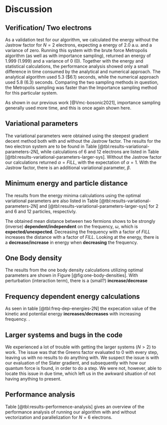 # Discussion

## Verification/ Two electrons

As a validation test for our algorithm, we calculated the energy without the Jastrow factor for $N = 2$ electrons, expecting a energy of $2.0$ a.u. and a variance of zero. Running this system with the brute force Metropolis algorithm (as well as with importance sampling), returned an energy of $1.999$ ($1.999$) and a variance of $0$ ($0$). Together with the energy and statistical calculations, the performance analysis showed only a small difference in time consumed by the analytical and numerical approach. The analytical algorithm used $5.3$ ($6.1) seconds, while the numerical approach used $5.8$ ($6.3$) seconds. Comparing the two sampling methods in question, the Metropolis sampling was faster than the Importance sampling method for this particular system. 

As shown in our previous work [@Vmc-bosonic2021], importance sampling generally used more time, and this is once again shown here.

<!-- The effect of blocking on the results Metropolis vs Importance-->

## Variational parameters
<!-- Two particle system-->

The variational parameters were obtained using the steepest gradient decent method both with and without the Jastrow factor. The results for the two electron system are to be found in Table [@tbl:results-variational-parameters-2N], while calculations of $6$ and $12$ electrons are listed in Table [@tbl:results-variational-parameters-larger-sys]. Without the Jastrow factor our calculations returned $\alpha = FILL$, with the expectation of $\alpha = 1$. With the Jastrow factor, there is an additional variational parameter, $\beta$. 

<!-- Maybe write something about the influence of the step size, how it influences the steepest decent method performance - smaller step size = higher accuracy and more likely to hit the lowest energy, while a higher step size gives a higher performance/uses less time, but is less likely to hit bottom of the energy -->


<!--Higher number of particles: Comment if something was done differently compared to two particle system - e.g., using grid of alphas/betas instead of steepest gradient descent-->


## Minimum energy and particle distance
<!-- Two particle system-->

<!-- Compare values to Taut's article. E.g. for omega = 1, the energy should be 3 au. Then maybe give a deviation \% from Taut’s (2 omega). Also compare with and without the Jastrow factor and with and without interaction (Hamiltonian)-->

The results from the energy minima calculations using the optimal variational parameters are also listed in Table [@tbl:results-variational-parameters-2N] and [@tbl:results-variational-parameters-larger-sys] for 2 and 6 and 12 particles, respectivly.  

<!-- Mean distance between two electrons. Should be dependent on omega(frequency). Is there any dependence on the energy, e.g., higher energy allows for a shorter distance?? -->

The obtained mean distance between two fermions shows to be strongly (inverse) **dependent/independent** on the frequency, $\omega$, which is **expected/unexpected**. Decreasing the frequency with a factor of $FILL$ increases the distance with a factor of $FILL$. Looking at the energy, there is a **decrease/increase** in energy when **decreasing** the frequency. 

<!-- Dependence of omega on kinetic energy - HO has energy steps of $\frac{1}{2}\hbar \omega$, so the kinetic energy should increase with omega-->


<!--Higher number of particles -->

<!-- Dependence of omega on (kinetic) energy - HO has energy steps of $\frac{1}{2}\hbar \omega$, so the kinetic energy should increase with omega-->

<!-- Comment on the effect of using/not using the Jastrow factor  + time consumption -->

<!-- Viral theorem  - compare the analytical results with the viral theorem. Viral theorem does not take into consideration the interaction between the particles--> 

## One Body density
<!-- Two particle system-->

<!-- With and without the Jastrow factor - could also be interesting to compare with and without electron interaction. Is there a dependency of the distance between the particles, the density should probably be higher when the particles are closer together --> 

The results from the one body density calculations utilizing optimal parameters are shown in Figure [@fig:one-body-densities]. With perturbation (interaction term), there is a (small?) **increase/decrease** 

<!--Higher number of particles-->

<!--Comment on the difference between N = 2 vs. 6, 12 (20) + comment on the effect of distance between the particles (with Jastrow and interaction off) -->


## Frequency dependent energy calculations

As seen in table [@tbl:freq-dep-energies-2N] the expecation value of the kinetic and potential energy **increases/decreases** with increasing frequency. <!-- Is it the same for N = 2, 6 and 12? -->.  <!-- How does it behvave compared to the Virial theorem?-->

## Larger systems and bugs in the code

We experienced a lot of trouble with getting the larger systems ($N > 2$) to work. The issue was that the Greens factor evaluated to $0$ with every step, leaving us with no results to do anything with. We suspect the issue is with our evaluation of the Slater gradient, and subsequently with how our quantum force is found, in order to do a step. We were not, however, able to locate this issue in due time, which left us in the awkward situation of not having anything to present.

## Performance analysis
Table [@tbl:results-performence-analysis] gives an overview of the performance analysis of running our algorithm with and without vectorization and parallelization for $N = 6$ electrons. 

<!-- Write something about using different flags-->

<!-- Write something about how we use parallelization (running one experiment on core??) and if/how it gives a speed-up when running our algorithm. Maybe something about how it can be improved in the future.--> 


